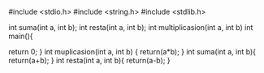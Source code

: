 #include <stdio.h>
#include <string.h>
#include <stdlib.h>

int suma(int a, int b);
int resta(int a, int b);
int multiplicasion(int a, int b)
int main(){



return 0;
}
int muplicasion(int a, int b)
{
return(a*b);
}
int suma(int a, int b){
return(a+b);
}
int resta(int a, int b){
return(a-b);
}
